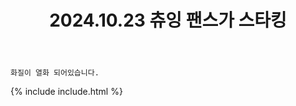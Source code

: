 ﻿---
title: 2024.10.23 츄잉 팬스가 스타킹
categories: [2024, 스튜디오, 코스프레]
comments: false
model: [
    "chug241023_vertbellview",
]
thumbnail: /assets/img/2024/10-23/베르뷰/thumb.jpg
---

`화질이 열화 되어있습니다.`

{% include include.html %}
